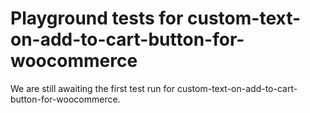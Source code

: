 # Playground tests for custom-text-on-add-to-cart-button-for-woocommerce
We are still awaiting the first test run for custom-text-on-add-to-cart-button-for-woocommerce.
